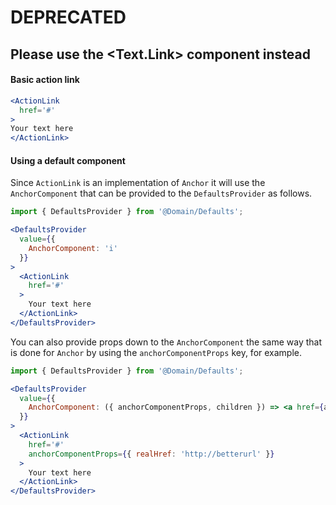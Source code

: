 # DEPRECATED

## Please use the <Text.Link> component instead

#### Basic action link

```jsx
<ActionLink
  href='#'
>
Your text here
</ActionLink>
```

#### Using a default component

Since `ActionLink` is an implementation of `Anchor` it will use the `AnchorComponent` that
can be provided to the `DefaultsProvider` as follows.
```jsx
import { DefaultsProvider } from '@Domain/Defaults';

<DefaultsProvider
  value={{
    AnchorComponent: 'i'
  }}
>
  <ActionLink
    href='#'
  >
    Your text here
  </ActionLink>
</DefaultsProvider>
```

You can also provide props down to the `AnchorComponent` the same way that is done for `Anchor`
by using the `anchorComponentProps` key, for example.

```jsx
import { DefaultsProvider } from '@Domain/Defaults';

<DefaultsProvider
  value={{
    AnchorComponent: ({ anchorComponentProps, children }) => <a href={anchorComponentProps.realHref}>{children}</a>
  }}
>
  <ActionLink
    href='#'
    anchorComponentProps={{ realHref: 'http://betterurl' }}
  >
    Your text here
  </ActionLink>
</DefaultsProvider>
```
